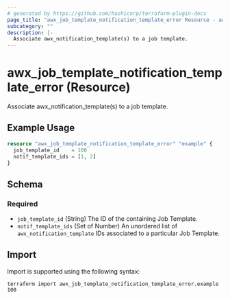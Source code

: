 ```yaml
---
# generated by https://github.com/hashicorp/terraform-plugin-docs
page_title: "awx_job_template_notification_template_error Resource - awx"
subcategory: ""
description: |-
  Associate awx_notification_template(s) to a job template.
---
```


# awx_job_template_notification_template_error (Resource)

Associate awx_notification_template(s) to a job template.

## Example Usage

```terraform
resource "awx_job_template_notification_template_error" "example" {
  job_template_id    = 100
  notif_template_ids = [1, 2]
}
```

<!-- schema generated by tfplugindocs -->
## Schema

### Required

- `job_template_id` (String) The ID of the containing Job Template.
- `notif_template_ids` (Set of Number) An unordered list of `awx_notification_template` IDs associated to a particular Job Template.

## Import

Import is supported using the following syntax:

```shell
terraform import awx_job_template_notification_template_error.example 100
```
